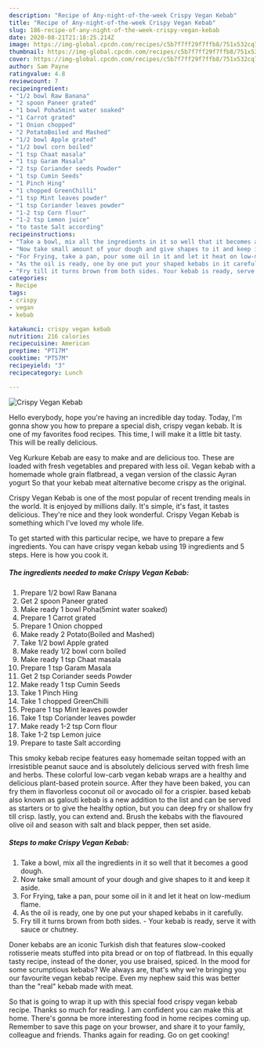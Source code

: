 ```yaml
---
description: "Recipe of Any-night-of-the-week Crispy Vegan Kebab"
title: "Recipe of Any-night-of-the-week Crispy Vegan Kebab"
slug: 186-recipe-of-any-night-of-the-week-crispy-vegan-kebab
date: 2020-08-21T21:18:25.214Z
image: https://img-global.cpcdn.com/recipes/c5b7f7ff29f7ffb8/751x532cq70/crispy-vegan-kebab-recipe-main-photo.jpg
thumbnail: https://img-global.cpcdn.com/recipes/c5b7f7ff29f7ffb8/751x532cq70/crispy-vegan-kebab-recipe-main-photo.jpg
cover: https://img-global.cpcdn.com/recipes/c5b7f7ff29f7ffb8/751x532cq70/crispy-vegan-kebab-recipe-main-photo.jpg
author: Sam Payne
ratingvalue: 4.8
reviewcount: 7
recipeingredient:
- "1/2 bowl Raw Banana"
- "2 spoon Paneer grated"
- "1 bowl Poha5mint water soaked"
- "1 Carrot grated"
- "1 Onion chopped"
- "2 PotatoBoiled and Mashed"
- "1/2 bowl Apple grated"
- "1/2 bowl corn boiled"
- "1 tsp Chaat masala"
- "1 tsp Garam Masala"
- "2 tsp Coriander seeds Powder"
- "1 tsp Cumin Seeds"
- "1 Pinch Hing"
- "1 chopped GreenChilli"
- "1 tsp Mint leaves powder"
- "1 tsp Coriander leaves powder"
- "1-2 tsp Corn flour"
- "1-2 tsp Lemon juice"
- "to taste Salt according"
recipeinstructions:
- "Take a bowl, mix all the ingredients in it so well that it becomes a good dough."
- "Now take small amount of your dough and give shapes to it and keep it aside."
- "For Frying, take a pan, pour some oil in it and let it heat on low-medium flame."
- "As the oil is ready, one by one put your shaped kebabs in it carefully."
- "Fry till it turns brown from both sides. Your kebab is ready, serve it with sauce or chutney."
categories:
- Recipe
tags:
- crispy
- vegan
- kebab

katakunci: crispy vegan kebab 
nutrition: 216 calories
recipecuisine: American
preptime: "PT17M"
cooktime: "PT57M"
recipeyield: "3"
recipecategory: Lunch

---
```



![Crispy Vegan Kebab](https://img-global.cpcdn.com/recipes/c5b7f7ff29f7ffb8/751x532cq70/crispy-vegan-kebab-recipe-main-photo.jpg)

Hello everybody, hope you're having an incredible day today. Today, I'm gonna show you how to prepare a special dish, crispy vegan kebab. It is one of my favorites food recipes. This time, I will make it a little bit tasty. This will be really delicious.

Veg Kurkure Kebab are easy to make and are delicious too. These are loaded with fresh vegetables and prepared with less oil. Vegan kebab with a homemade whole grain flatbread, a vegan version of the classic Ayran yogurt So that your kebab meat alternative become crispy as the original.

Crispy Vegan Kebab is one of the most popular of recent trending meals in the world. It is enjoyed by millions daily. It's simple, it's fast, it tastes delicious. They're nice and they look wonderful. Crispy Vegan Kebab is something which I've loved my whole life.


To get started with this particular recipe, we have to prepare a few ingredients. You can have crispy vegan kebab using 19 ingredients and 5 steps. Here is how you cook it.

##### The ingredients needed to make Crispy Vegan Kebab:

1. Prepare 1/2 bowl Raw Banana
1. Get 2 spoon Paneer grated
1. Make ready 1 bowl Poha(5mint water soaked)
1. Prepare 1 Carrot grated
1. Prepare 1 Onion chopped
1. Make ready 2 Potato(Boiled and Mashed)
1. Take 1/2 bowl Apple grated
1. Make ready 1/2 bowl corn boiled
1. Make ready 1 tsp Chaat masala
1. Prepare 1 tsp Garam Masala
1. Get 2 tsp Coriander seeds Powder
1. Make ready 1 tsp Cumin Seeds
1. Take 1 Pinch Hing
1. Take 1 chopped GreenChilli
1. Prepare 1 tsp Mint leaves powder
1. Take 1 tsp Coriander leaves powder
1. Make ready 1-2 tsp Corn flour
1. Take 1-2 tsp Lemon juice
1. Prepare to taste Salt according


This smoky kebab recipe features easy homemade seitan topped with an irresistible peanut sauce and is absolutely delicious served with fresh lime and herbs. These colorful low-carb vegan kebab wraps are a healthy and delicious plant-based protein source. After they have been baked, you can fry them in flavorless coconut oil or avocado oil for a crispier. based kebab also known as galouti kebab is a new addition to the list and can be served as starters or to give the healthy option, but you can deep fry or shallow fry till crisp. lastly, you can extend and. Brush the kebabs with the flavoured olive oil and season with salt and black pepper, then set aside. 

##### Steps to make Crispy Vegan Kebab:

1. Take a bowl, mix all the ingredients in it so well that it becomes a good dough.
1. Now take small amount of your dough and give shapes to it and keep it aside.
1. For Frying, take a pan, pour some oil in it and let it heat on low-medium flame.
1. As the oil is ready, one by one put your shaped kebabs in it carefully.
1. Fry till it turns brown from both sides. - Your kebab is ready, serve it with sauce or chutney.


Doner kebabs are an iconic Turkish dish that features slow-cooked rotisserie meats stuffed into pita bread or on top of flatbread. In this equally tasty recipe, instead of the doner, you use braised, spiced. In the mood for some scrumptious kebabs? We always are, that&#39;s why we&#39;re bringing you our favourite vegan kebab recipe. Even my nephew said this was better than the &#34;real&#34; kebab made with meat. 

So that is going to wrap it up with this special food crispy vegan kebab recipe. Thanks so much for reading. I am confident you can make this at home. There's gonna be more interesting food in home recipes coming up. Remember to save this page on your browser, and share it to your family, colleague and friends. Thanks again for reading. Go on get cooking!

